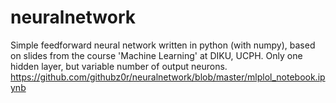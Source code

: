 # neuralnetwork
Simple feedforward neural network written in python (with numpy), based on slides from the course 'Machine Learning' at DIKU, UCPH. Only one hidden layer, but variable number of output neurons. 
https://github.com/githubz0r/neuralnetwork/blob/master/mlplol_notebook.ipynb 
